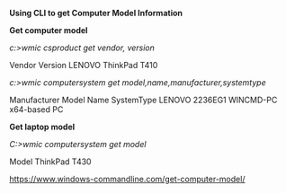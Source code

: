 **Using CLI to get Computer Model Information**

**Get computer model**

*c:\>wmic csproduct get vendor, version*

Vendor  Version
LENOVO  ThinkPad T410

*c:\>wmic computersystem get model,name,manufacturer,systemtype*

Manufacturer  Model    Name        SystemType
LENOVO        2236EG1  WINCMD-PC  x64-based PC


**Get laptop model**

*C:\>wmic computersystem get model*

Model
ThinkPad T430


https://www.windows-commandline.com/get-computer-model/ 




